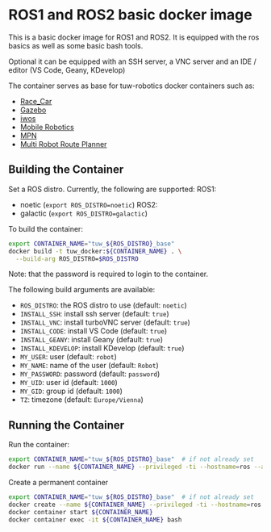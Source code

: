 # ROS1 and ROS2 basic docker image

This is a basic docker image for ROS1 and ROS2.
It is equipped with the ros basics as well as some basic bash tools.

Optional it can be equipped with an SSH server, a VNC server and an IDE / editor (VS Code, Geany, KDevelop)

The container serves as base for tuw-robotics docker containers such as:
* [Race_Car](../car)
* [Gazebo](../gazebo)
* [iwos](../iwos)
* [Mobile Robotics](../mobile_robotics)
* [MPN](../mpn)
* [Multi Robot Route Planner](../tuw_multi_robot)

## Building the Container
Set a ROS distro. Currently, the following are supported:
ROS1:
- noetic (`export ROS_DISTRO=noetic`)
ROS2:
- galactic (`export ROS_DISTRO=galactic`)

To build the container:
```bash
export CONTAINER_NAME="tuw_${ROS_DISTRO}_base"
docker build -t tuw_docker:${CONTAINER_NAME} . \
  --build-arg ROS_DISTRO=$ROS_DISTRO
```
Note: that the password is required to login to the container.

The following build arguments are available:
- `ROS_DISTRO`: the ROS distro to use (default: `noetic`)
- `INSTALL_SSH`: install ssh server (default: `true`)
- `INSTALL_VNC`: install turboVNC server (default: `true`)
- `INSTALL_CODE`: install VS Code (default: `true`)
- `INSTALL_GEANY`: install Geany (default: `true`)
- `INSTALL_KDEVELOP`: install KDevelop (default: `true`)
- `MY_USER`: user (default: `robot`)
- `MY_NAME`: name of the user (default: `Robot`)
- `MY_PASSWORD`: password (default: `password`)
- `MY_UID`: user id (default: `1000`)
- `MY_GID`: group id (default: `1000`)
- `TZ`: timezone (default: `Europe/Vienna`)

## Running the Container

Run the container:
```bash
export CONTAINER_NAME="tuw_${ROS_DISTRO}_base"  # if not already set
docker run --name ${CONTAINER_NAME} --privileged -ti --hostname=ros --add-host ${CONTAINER_NAME}:127.0.0.1 --network="host" --env="DISPLAY" tuw_docker:${CONTAINER_NAME}
```

Create a permanent container
```bash
export CONTAINER_NAME="tuw_${ROS_DISTRO}_base"  # if not already set
docker create --name ${CONTAINER_NAME} --privileged -ti --hostname=ros --add-host ${CONTAINER_NAME}:127.0.0.1 --network="host" --env="DISPLAY" tuw_docker:${CONTAINER_NAME}
docker container start ${CONTAINER_NAME}
docker container exec -it ${CONTAINER_NAME} bash
```
